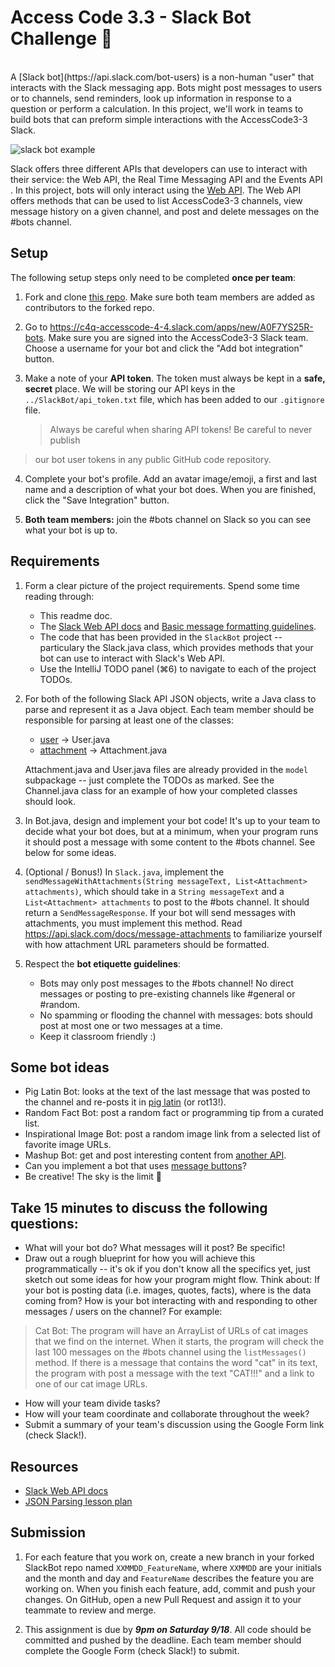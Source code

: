 # Access Code 3.3 - Slack Bot Challenge 🤖
<br>
A [Slack bot](https://api.slack.com/bot-users) is a non-human "user" that interacts with the Slack messaging app. Bots might post messages to users or to channels, send reminders, look up information in response to a question or perform a calculation.  In this project, we'll work in teams to build bots that can preform simple interactions with the AccessCode3-3 Slack.

![slack bot example](https://api.slack.com/img/api/guide_bot_user.png)

Slack offers three different APIs that developers can use to interact with their service: the Web API, the Real Time Messaging API and the Events API . In this project, bots will only interact using the [Web API](https://api.slack.com/web). The Web API offers methods that can be used to list AccessCode3-3 channels, view message history on a given channel, and post and delete messages on the #bots channel.
<br>
## Setup
The following setup steps only need to be completed **once per team**:

1. Fork and clone [this repo](https://github.com/ramonaharrison/SlackBot). Make sure both team members are added as contributors to the forked repo.

2. Go to https://c4q-accesscode-4-4.slack.com/apps/new/A0F7YS25R-bots. Make sure you are signed into the AccessCode3-3 Slack team. Choose a username for your bot and click the "Add bot integration" button.

3. Make a note of your **API token**. The token must always be kept in a **safe, secret** place. We will be storing our API keys in the `../SlackBot/api_token.txt` file, which has been added to our `.gitignore` file.

    > Always be careful when sharing API tokens! Be careful to never publish
> our bot user tokens in any public GitHub code repository.

4. Complete your bot's profile. Add an avatar image/emoji, a first and last name and a description of what your bot does. When you are finished, click the "Save Integration" button.

5. **Both team members:** join the #bots channel on Slack so you can see what your bot is up to. 

## Requirements
1. Form a clear picture of the project requirements. Spend some time reading through:
    - This readme doc.
    - The [Slack Web API docs](https://api.slack.com/web) and [Basic message formatting guidelines](https://api.slack.com/docs/message-formatting).
    - The code that has been provided in the `SlackBot` project -- particulary the Slack.java class, which provides methods that your bot can use to interact with Slack's Web API.
    - Use the IntelliJ TODO panel (⌘6) to navigate to each of the project TODOs.

2. For both of the following Slack API JSON objects, write a Java class to parse and represent it as a Java object. Each team member should be responsible for parsing at least one of the classes:
    - [user](https://api.slack.com/types/user) -> User.java
    - [attachment](https://api.slack.com/docs/message-attachments) -> Attachment.java

    Attachment.java and User.java files are already provided in the `model` subpackage -- just complete the TODOs as marked. See the Channel.java class for an example of how your completed classes should look.

3. In Bot.java, design and implement your bot code! It's up to your team to decide what your bot does, but at a minimum, when your program runs it should post a message with some content to the #bots channel. See below for some ideas.

4. (Optional / Bonus!) In `Slack.java`, implement the `sendMessageWithAttachments(String messageText, List<Attachment> attachments)`, which should take in a `String messageText` and a `List<Attachment> attachments` to post to the #bots channel. It should return a `SendMessageResponse`. If your bot will send messages with attachments, you must implement this method. Read https://api.slack.com/docs/message-attachments to familiarize yourself with how attachment URL parameters should be formatted.

5. Respect the **bot etiquette guidelines**:
    - Bots may only post messages to the #bots channel! No direct messages or posting to pre-existing channels like #general or #random.
    - No spamming or flooding the channel with messages: bots should post at most one or two messages at a time.
    - Keep it classroom friendly :)

## Some bot ideas
- Pig Latin Bot: looks at the text of the last message that was posted to the channel and re-posts it in [pig latin](https://en.wikipedia.org/wiki/Pig_Latin) (or rot13!).
- Random Fact Bot: post a random fact or programming tip from a curated list.
- Inspirational Image Bot: post a random image link from a selected list of favorite image URLs.
- Mashup Bot: get and post interesting content from [another API](https://gist.github.com/afeld/4952991).
- Can you implement a bot that uses [message buttons](https://api.slack.com/docs/message-buttons)?
- Be creative! The sky is the limit 🌈

## Take 15 minutes to discuss the following questions:
- What will your bot do? What messages will it post? Be specific!
- Draw out a rough blueprint for how you will achieve this programmatically -- it's ok if you don't know all the specifics yet, just sketch out some ideas for how your program might flow. Think about: If your bot is posting data (i.e. images, quotes, facts), where is the data coming from? How is your bot interacting with and responding to other messages / users on the channel? For example:
>Cat Bot: The program will have an ArrayList of URLs of cat images that we find on the internet. When it starts, the program will check the last 100 messages on the #bots channel using the `listMessages()` method. If there is a message that contains the word "cat" in its text, the program with post a message with the text "CAT!!!" and a link to one of our cat image URLs.

- How will your team divide tasks?
- How will your team coordinate and collaborate throughout the week?
- Submit a summary of your team's discussion using the Google Form link (check Slack!).

## Resources
- [Slack Web API docs](https://api.slack.com/web)
- [JSON Parsing lesson plan](../lessons/json)

## Submission

1. For each feature that you work on, create a new branch in your forked SlackBot repo named `XXMMDD_FeatureName`, where `XXMMDD` are your initials and the month and day and `FeatureName` describes the feature you are working on. When you finish each feature, add, commit and push your changes. On GitHub, open a new Pull Request and assign it to your teammate to review and merge.

2. This assignment is due by ***9pm on Saturday 9/18***. All code should be committed and pushed by the deadline. Each team member should complete the Google Form (check Slack!) to submit.
